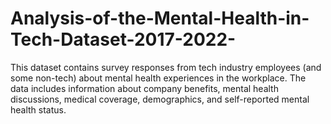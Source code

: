 # Analysis-of-the-Mental-Health-in-Tech-Dataset-2017-2022-
This dataset contains survey responses from tech industry employees (and some non-tech) about mental health experiences in the workplace. The data includes information about company benefits, mental health discussions, medical coverage, demographics, and self-reported mental health status.
